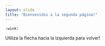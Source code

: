 ```yaml
---
layout: slide
title: "Bienvenidos a la segunda página!"
---
```

	:wink: 
Utiliza la flecha hacia la izquierda para volver!
